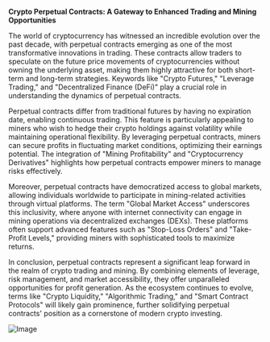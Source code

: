 **Crypto Perpetual Contracts: A Gateway to Enhanced Trading and Mining Opportunities**

The world of cryptocurrency has witnessed an incredible evolution over the past decade, with perpetual contracts emerging as one of the most transformative innovations in trading. These contracts allow traders to speculate on the future price movements of cryptocurrencies without owning the underlying asset, making them highly attractive for both short-term and long-term strategies. Keywords like "Crypto Futures," "Leverage Trading," and "Decentralized Finance (DeFi)" play a crucial role in understanding the dynamics of perpetual contracts.

Perpetual contracts differ from traditional futures by having no expiration date, enabling continuous trading. This feature is particularly appealing to miners who wish to hedge their crypto holdings against volatility while maintaining operational flexibility. By leveraging perpetual contracts, miners can secure profits in fluctuating market conditions, optimizing their earnings potential. The integration of "Mining Profitability" and "Cryptocurrency Derivatives" highlights how perpetual contracts empower miners to manage risks effectively.

Moreover, perpetual contracts have democratized access to global markets, allowing individuals worldwide to participate in mining-related activities through virtual platforms. The term "Global Market Access" underscores this inclusivity, where anyone with internet connectivity can engage in mining operations via decentralized exchanges (DEXs). These platforms often support advanced features such as "Stop-Loss Orders" and "Take-Profit Levels," providing miners with sophisticated tools to maximize returns.

In conclusion, perpetual contracts represent a significant leap forward in the realm of crypto trading and mining. By combining elements of leverage, risk management, and market accessibility, they offer unparalleled opportunities for profit generation. As the ecosystem continues to evolve, terms like "Crypto Liquidity," "Algorithmic Trading," and "Smart Contract Protocols" will likely gain prominence, further solidifying perpetual contracts' position as a cornerstone of modern crypto investing.

![Image](https://github.com/user-attachments/assets/31692037-0104-4703-abd1-696b6a7dd41b)